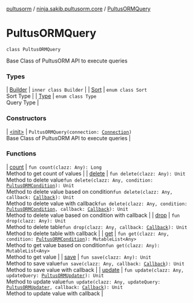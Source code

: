 [pultusorm](../../index.md) / [ninja.sakib.pultusorm.core](../index.md) / [PultusORMQuery](.)

# PultusORMQuery

`class PultusORMQuery`

Base Class of PultusORM API
to execute queries

### Types

| [Builder](-builder/index.md) | `inner class Builder` |
| [Sort](-sort/index.md) | `enum class Sort`<br>Sort Type |
| [Type](-type/index.md) | `enum class Type`<br>Query Type |

### Constructors

| [&lt;init&gt;](-init-.md) | `PultusORMQuery(connection: `[`Connection`](http://docs.oracle.com/javase/6/docs/api/java/sql/Connection.html)`)`<br>Base Class of PultusORM API
to execute queries |

### Functions

| [count](count.md) | `fun count(clazz: Any): Long`<br>Method to get count of values |
| [delete](delete.md) | `fun delete(clazz: Any): Unit`<br>Method to delete value`fun delete(clazz: Any, condition: `[`PultusORMCondition`](../-pultus-o-r-m-condition/index.md)`): Unit`<br>Method to delete value based on condition`fun delete(clazz: Any, callback: `[`Callback`](../../ninja.sakib.pultusorm.callbacks/-callback/index.md)`): Unit`<br>Method to delete value with callback`fun delete(clazz: Any, condition: `[`PultusORMCondition`](../-pultus-o-r-m-condition/index.md)`, callback: `[`Callback`](../../ninja.sakib.pultusorm.callbacks/-callback/index.md)`): Unit`<br>Method to delete value based on condition with callback |
| [drop](drop.md) | `fun drop(clazz: Any): Unit`<br>Method to delete table`fun drop(clazz: Any, callback: `[`Callback`](../../ninja.sakib.pultusorm.callbacks/-callback/index.md)`): Unit`<br>Method to delete table with callback |
| [get](get.md) | `fun get(clazz: Any, condition: `[`PultusORMCondition`](../-pultus-o-r-m-condition/index.md)`): MutableList<Any>`<br>Method to get value based on condition`fun get(clazz: Any): MutableList<Any>`<br>Method to get value |
| [save](save.md) | `fun save(clazz: Any): Unit`<br>Method to save value`fun save(clazz: Any, callback: `[`Callback`](../../ninja.sakib.pultusorm.callbacks/-callback/index.md)`): Unit`<br>Method to save value with callback |
| [update](update.md) | `fun update(clazz: Any, updateQuery: `[`PultusORMUpdater`](../-pultus-o-r-m-updater/index.md)`): Unit`<br>Method to update value`fun update(clazz: Any, updateQuery: `[`PultusORMUpdater`](../-pultus-o-r-m-updater/index.md)`, callback: `[`Callback`](../../ninja.sakib.pultusorm.callbacks/-callback/index.md)`): Unit`<br>Method to update value with callback |

